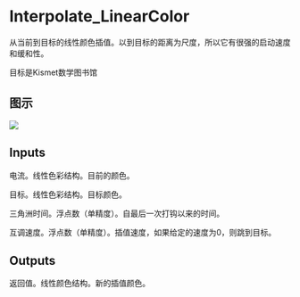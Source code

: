 # Interpolate_LinearColor

从当前到目标的线性颜色插值。以到目标的距离为尺度，所以它有很强的启动速度和缓和性。

目标是Kismet数学图书馆

## 图示

![]($-20221218-19511795.png)

## Inputs

电流。线性色彩结构。目前的颜色。

目标。线性色彩结构。目标颜色。

三角洲时间。浮点数（单精度）。自最后一次打钩以来的时间。

互调速度。浮点数（单精度）。插值速度，如果给定的速度为0，则跳到目标。  

## Outputs

返回值。线性颜色结构。新的插值颜色。
